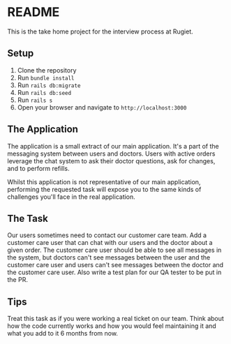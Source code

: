 # README

This is the take home project for the interview process at Rugiet.

## Setup

1. Clone the repository
2. Run `bundle install`
3. Run `rails db:migrate`
4. Run `rails db:seed`
5. Run `rails s`
6. Open your browser and navigate to `http://localhost:3000`

## The Application

The application is a small extract of our main application. It's a part of the messaging system between users and doctors.
Users with active orders leverage the chat system to ask their doctor questions, ask for changes, and to perform refills.

Whilst this application is not representative of our main application, performing the requested task will expose you to the
same kinds of challenges you'll face in the real application.

## The Task

Our users sometimes need to contact our customer care team. Add a customer care user that can chat with our users and
the doctor about a given order.
The customer care user should be able to see all messages in the system, but doctors can't see messages
between the user and the customer care user and users can't see messages between the doctor and the customer care user.
Also write a test plan for our QA tester to be put in the PR.

## Tips

Treat this task as if you were working a real ticket on our team. Think about how the code currently works and how you
would feel maintaining it and what you add to it 6 months from now.
